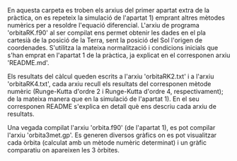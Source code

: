 En aquesta carpeta es troben els arxius del primer apartat extra de la pràctica, on es repeteix la simulació de l'apartat 1) emprant altres mètodes numèrics per a resoldre l'equació diferencial. L'arxiu de programa 'orbitaRK.f90' al ser compilat ens permet obtenir les dades en el pla cartesià de la posició de la Terra, sent la posició del Sol l'origen de coordenades. S'utilitza la mateixa normalització i condicions inicials que s'han emprat en l'apartat 1 de la pràctica, ja explicat en el corresponen arxiu 'README.md'.

Els resultats del càlcul queden escrits a l'arxiu 'orbitaRK2.txt' i a l'arxiu 'orbitaRK4.txt', cada arxiu recull els resultats del corresponen mètode numèric (Runge-Kutta d'ordre 2 i Runge-Kutta d'ordre 4, respectivament); de la mateixa manera que en la simulació de l'apartat 1). En el seu corresponen README s'explica en detall què ens descriu cada arxiu de resultats. 

Una vegada compilat l'arxiu 'orbita.f90' (de l'apartat 1), es pot compilar l'arxiu 'orbita3met.gp'. Es generen diversos gràfics on es pot visualitzar cada òrbita (calculat amb un mètode numèric determinat) i un gràfic comparatiu on apareixen les 3 òrbites. 

